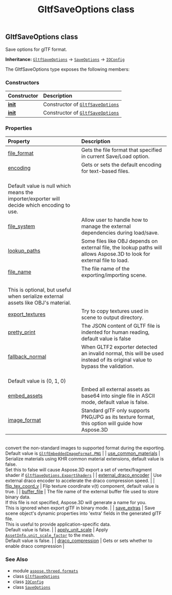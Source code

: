 ﻿---
title: GltfSaveOptions class
second_title: Aspose.3D for Python via .NET API References
description: 
type: docs
weight: 110
url: /python-net/aspose.threed.formats/gltfsaveoptions/
is_root: false
---

## GltfSaveOptions class

Save options for glTF format.



**Inheritance:** [`GltfSaveOptions`](/3d/python-net/aspose.threed.formats/gltfsaveoptions) → 
[`SaveOptions`](/3d/python-net/aspose.threed.formats/saveoptions) → 
[`IOConfig`](/3d/python-net/aspose.threed.formats/ioconfig)



The GltfSaveOptions type exposes the following members:

### Constructors
| Constructor | Description |
| :- | :- |
| [__init__](/3d/python-net/aspose.threed.formats/gltfsaveoptions/__init__/#aspose.threed.FileContentType) | Constructor of [`GltfSaveOptions`](/3d/python-net/aspose.threed.formats/gltfsaveoptions) |
| [__init__](/3d/python-net/aspose.threed.formats/gltfsaveoptions/__init__/#aspose.threed.FileFormat) | Constructor of [`GltfSaveOptions`](/3d/python-net/aspose.threed.formats/gltfsaveoptions) |


### Properties
| Property | Description |
| :- | :- |
| [file_format](/3d/python-net/aspose.threed.formats/gltfsaveoptions/file_format) | Gets the file format that specified in current Save/Load option. |
| [encoding](/3d/python-net/aspose.threed.formats/gltfsaveoptions/encoding) | Gets or sets the default encoding for text-based files.<br/>Default value is null which means the importer/exporter will decide which encoding to use. |
| [file_system](/3d/python-net/aspose.threed.formats/gltfsaveoptions/file_system) | Allow user to handle how to manage the external dependencies during load/save. |
| [lookup_paths](/3d/python-net/aspose.threed.formats/gltfsaveoptions/lookup_paths) | Some files like OBJ depends on external file, the lookup paths will allows Aspose.3D to look for external file to load. |
| [file_name](/3d/python-net/aspose.threed.formats/gltfsaveoptions/file_name) | The file name of the exporting/importing scene.<br/>This is optional, but useful when serialize external assets like OBJ's material. |
| [export_textures](/3d/python-net/aspose.threed.formats/gltfsaveoptions/export_textures) | Try to copy textures used in scene to output directory. |
| [pretty_print](/3d/python-net/aspose.threed.formats/gltfsaveoptions/pretty_print) | The JSON content of GLTF file is indented for human reading, default value is false |
| [fallback_normal](/3d/python-net/aspose.threed.formats/gltfsaveoptions/fallback_normal) | When GLTF2 exporter detected an invalid normal, this will be used instead of its original value to bypass the validation.<br/>Default value is (0, 1, 0) |
| [embed_assets](/3d/python-net/aspose.threed.formats/gltfsaveoptions/embed_assets) | Embed all external assets as base64 into single file in ASCII mode, default value is false. |
| [image_format](/3d/python-net/aspose.threed.formats/gltfsaveoptions/image_format) | Standard glTF only supports PNG/JPG as its texture format, this option will guide how Aspose.3D<br/>convert the non-standard images to supported format during the exporting.<br/>Default value is [`GltfEmbeddedImageFormat.PNG`](/3d/python-net/aspose.threed.formats/gltfembeddedimageformat#PNG) |
| [use_common_materials](/3d/python-net/aspose.threed.formats/gltfsaveoptions/use_common_materials) | Serialize materials using KHR common material extensions, default value is false.<br/>Set this to false will cause Aspose.3D export a set of vertex/fragment shader if [`GltfSaveOptions.ExportShaders`](/3d/python-net/aspose.threed.formats/gltfsaveoptions) |
| [external_draco_encoder](/3d/python-net/aspose.threed.formats/gltfsaveoptions/external_draco_encoder) | Use external draco encoder to accelerate the draco compression speed. |
| [flip_tex_coord_v](/3d/python-net/aspose.threed.formats/gltfsaveoptions/flip_tex_coord_v) | Flip texture coordinate  v(t) component, default value is true. |
| [buffer_file](/3d/python-net/aspose.threed.formats/gltfsaveoptions/buffer_file) | The file name of the external buffer file used to store binary data.<br/>If this file is not specified, Aspose.3D will generate a name for you.<br/>This is ignored when export glTF in binary mode. |
| [save_extras](/3d/python-net/aspose.threed.formats/gltfsaveoptions/save_extras) | Save scene object's dynamic properties into 'extra' fields in the generated glTF file.<br/>This is useful to provide application-specific data.<br/>Default value is false. |
| [apply_unit_scale](/3d/python-net/aspose.threed.formats/gltfsaveoptions/apply_unit_scale) | Apply [`AssetInfo.unit_scale_factor`](/3d/python-net/aspose.threed/assetinfo#unit_scale_factor) to the mesh.<br/>Default value is false. |
| [draco_compression](/3d/python-net/aspose.threed.formats/gltfsaveoptions/draco_compression) | Gets or sets whether to enable draco compression |



### See Also
* module [`aspose.threed.formats`](..)
* class [`GltfSaveOptions`](/3d/python-net/aspose.threed.formats/gltfsaveoptions)
* class [`IOConfig`](/3d/python-net/aspose.threed.formats/ioconfig)
* class [`SaveOptions`](/3d/python-net/aspose.threed.formats/saveoptions)
